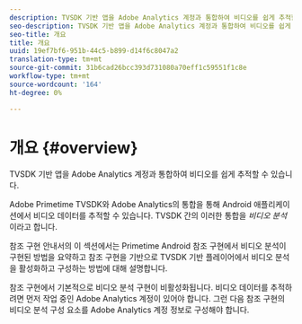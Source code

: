 ```yaml
---
description: TVSDK 기반 앱을 Adobe Analytics 계정과 통합하여 비디오를 쉽게 추적할 수 있습니다.
seo-description: TVSDK 기반 앱을 Adobe Analytics 계정과 통합하여 비디오를 쉽게 추적할 수 있습니다.
seo-title: 개요
title: 개요
uuid: 19ef7bf6-951b-44c5-b899-d14f6c8047a2
translation-type: tm+mt
source-git-commit: 31b6cad26bcc393d731080a70eff1c59551f1c8e
workflow-type: tm+mt
source-wordcount: '164'
ht-degree: 0%

---
```



# 개요 {#overview}

TVSDK 기반 앱을 Adobe Analytics 계정과 통합하여 비디오를 쉽게 추적할 수 있습니다.

Adobe Primetime TVSDK와 Adobe Analytics의 통합을 통해 Android 애플리케이션에서 비디오 데이터를 추적할 수 있습니다. TVSDK 간의 이러한 통합을 *비디오 분석*&#x200B;이라고 합니다.

참조 구현 안내서의 이 섹션에서는 Primetime Android 참조 구현에서 비디오 분석이 구현된 방법을 요약하고 참조 구현을 기반으로 TVSDK 기반 플레이어에서 비디오 분석을 활성화하고 구성하는 방법에 대해 설명합니다.

참조 구현에서 기본적으로 비디오 분석 구현이 비활성화됩니다. 비디오 데이터를 추적하려면 먼저 작업 중인 Adobe Analytics 계정이 있어야 합니다. 그런 다음 참조 구현의 비디오 분석 구성 요소를 Adobe Analytics 계정 정보로 구성해야 합니다.
